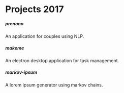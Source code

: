 # Projects 2017


##### prenono
An application for couples using NLP.

##### makeme
An electron desktop application for task management.

##### markov-ipsum
A lorem ipsum generator using markov chains.

